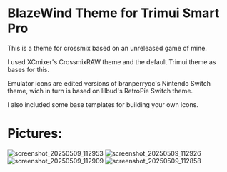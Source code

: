 # BlazeWind Theme for Trimui Smart Pro
This is a theme for crossmix based on an unreleased game of mine.

I used XCmixer's CrossmixRAW theme and the default Trimui theme as bases for this.

Emulator icons are edited versions of branperryqc's Nintendo Switch theme, wich in turn is based on lilbud's RetroPie Switch theme.

I also included some base templates for building your own icons.

# Pictures:

![screenshot_20250509_112953](https://github.com/user-attachments/assets/aad67f1d-60f1-47b0-b1a0-45caf9a53ba2)
![screenshot_20250509_112926](https://github.com/user-attachments/assets/928452e8-4be7-453f-9520-6c7d395a7300)
![screenshot_20250509_112909](https://github.com/user-attachments/assets/218d376c-3e5a-4995-9155-9a4f1f885600)
![screenshot_20250509_112858](https://github.com/user-attachments/assets/0d3ef16d-6f1e-4108-8fa3-546998e5de32)
